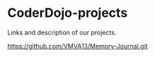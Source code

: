 # CoderDojo-projects
Links and description of our projects.

https://github.com/VMVA13/Memory-Journal.git
